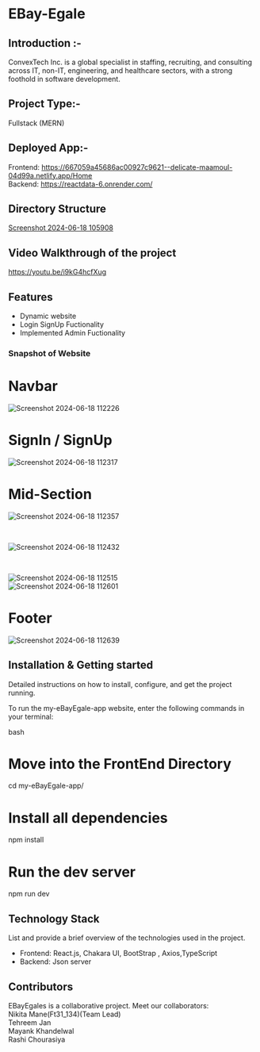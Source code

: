 # EBay-Egale

## Introduction :-
ConvexTech Inc. is a global specialist in staffing, recruiting, and consulting across IT, non-IT, engineering, and healthcare sectors, with a strong foothold in software development. 

## Project Type:-
Fullstack (MERN)

## Deployed App:-
Frontend: https://667059a45686ac00927c9621--delicate-maamoul-04d99a.netlify.app/Home    </br>
Backend:  https://reactdata-6.onrender.com/

## Directory Structure

[Screenshot 2024-06-18 105908](https://github.com/NikitaMane12/eBay-Egale/assets/157610370/cdd0ed1e-c092-4112-92c3-562a74a69879)

## Video Walkthrough of the project
https://youtu.be/i9kG4hcfXug


## Features
- Dynamic website
- Login SignUp Fuctionality
- Implemented Admin Fuctionality




### Snapshot of Website

# Navbar
![Screenshot 2024-06-18 112226](https://github.com/NikitaMane12/eBay-Egale/assets/157610370/8efa37f8-1e41-44c1-8f98-b8d186ec320a)



# SignIn / SignUp
![Screenshot 2024-06-18 112317](https://github.com/NikitaMane12/eBay-Egale/assets/157610370/f6b8532d-132f-460c-b733-bc995216ea72)




# Mid-Section 
![Screenshot 2024-06-18 112357](https://github.com/NikitaMane12/eBay-Egale/assets/157610370/3a629892-0a62-4b31-bc8c-fcf492603470)


<br/>

![Screenshot 2024-06-18 112432](https://github.com/NikitaMane12/eBay-Egale/assets/157610370/cc7573fe-8444-4135-a12c-6e72386ff47b)


<br/>

![Screenshot 2024-06-18 112515](https://github.com/NikitaMane12/eBay-Egale/assets/157610370/a1165490-ba9e-477d-b914-3d2e8d348c5c)
<br/>
![Screenshot 2024-06-18 112601](https://github.com/NikitaMane12/eBay-Egale/assets/157610370/5643932c-e30c-46c8-8d54-cc2d92fefb47)



# Footer
![Screenshot 2024-06-18 112639](https://github.com/NikitaMane12/eBay-Egale/assets/157610370/ebaba683-b2b9-4812-9886-62be689a5590)



## Installation & Getting started
Detailed instructions on how to install, configure, and get the project running.

To run the my-eBayEgale-app website, enter the following commands in your terminal:

bash

# Move into the FrontEnd Directory
cd my-eBayEgale-app/

# Install all dependencies
npm install

# Run the dev server
npm run dev

## Technology Stack

List and provide a brief overview of the technologies used in the project.

- Frontend: React.js, Chakara UI, BootStrap , Axios,TypeScript
- Backend: Json server


## Contributors
 EBayEgales  is a collaborative project. Meet our collaborators:<br/>
Nikita Mane(Ft31_134)(Team Lead)
<br>
Tehreem Jan
<br>
Mayank Khandelwal
<br/>
Rashi Chourasiya
